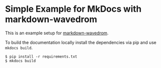 # Simple Example for MkDocs with markdown-wavedrom

This is an example setup for [markdown-wavedrom](https://github.com/MaximilianKoestler/markdown-wavedrom).

To build the documentation locally install the dependencies via pip and use `mkdocs build`.

```
$ pip install -r requirements.txt
$ mkdocs build
```
